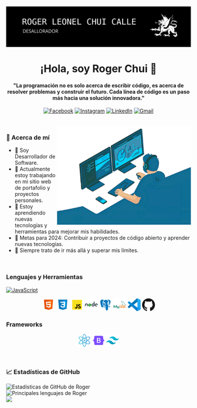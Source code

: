 ![Matrix SVG](https://raw.githubusercontent.com/Leonel-calle-dev/ICONOS/main/portada.svg)

<h1 align="center">¡Hola, soy Roger Chui 👋</h1>

<h4 align="center">"La programación no es solo acerca de escribir código, es acerca de resolver problemas y construir el futuro. Cada línea de código es un paso más hacia una solución innovadora."</h4>

<p align="center">
  <a href="https://www.facebook.com/roger.chui.1"><img src="https://img.shields.io/badge/facebook-%231877F2.svg?&style=for-the-badge&logo=facebook&logoColor=white" alt="Facebook" /></a>
  <a href="https://instagram.com/roger_chui"><img src="https://img.shields.io/badge/instagram-%23E4405F.svg?&style=for-the-badge&logo=instagram&logoColor=white" alt="Instagram" /></a>
  <a href="https://www.linkedin.com/in/roger-chui/"><img src="https://img.shields.io/badge/linkedin-%230077B5.svg?&style=for-the-badge&logo=linkedin&logoColor=white" alt="LinkedIn" /></a>
  <a href="mailto:roger.chui@example.com?subject=Hola%20Roger"><img src="https://img.shields.io/badge/gmail-%23D14836.svg?&style=for-the-badge&logo=gmail&logoColor=white" alt="Gmail"/></a>
</p>

<br>

<img align="right" height="270px" alt="png" src="https://raw.githubusercontent.com/Leonel-calle-dev/ICONOS/main/icon.png" />

### 🚀 Acerca de mí

- 🌟 Soy Desarrollador de Software.
- 🔭 Actualmente estoy trabajando en mi sitio web de portafolio y proyectos personales.
- 🌱 Estoy aprendiendo nuevas tecnologías y herramientas para mejorar mis habilidades.
- 🥅 Metas para 2024: Contribuir a proyectos de código abierto y aprender nuevas tecnologías.
- 🧗 Siempre trato de ir más allá y superar mis límites.

<br>

### Lenguajes y Herramientas

[![JavaScript](https://img.shields.io/badge/JavaScript-v1.0.0-blue?style=flat&logo=https://raw.githubusercontent.com/Leonel-calle-dev/ICONOS/main/javascript.png)](https://github.com/Leonel-calle-dev)


<p align="center">
  <img alt="HTML5" width="35px" src="https://raw.githubusercontent.com/Leonel-calle-dev/ICONOS/main/html.png" />
  <img alt="CSS3" width="35px" src="https://raw.githubusercontent.com/Leonel-calle-dev/ICONOS/main/css.png" />
  <img alt="JavaScript" width="35px" src="https://raw.githubusercontent.com/Leonel-calle-dev/ICONOS/main/javascript.png" />
  <img alt="Node.js" width="35px" src="https://raw.githubusercontent.com/Leonel-calle-dev/ICONOS/main/nodejs.png" />
  <img alt="Postgres" width="35px" src="https://raw.githubusercontent.com/Leonel-calle-dev/ICONOS/main/postgres.png" />
  <img alt="MySQL" width="35px" src="https://raw.githubusercontent.com/Leonel-calle-dev/ICONOS/main/mysql.png" />
  <img alt="Visual Studio Code" width="35px" src="https://raw.githubusercontent.com/github/explore/80688e429a7d4ef2fca1e82350fe8e3517d3494d/topics/visual-studio-code/visual-studio-code.png" />
  <img alt="GitHub" width="35px" src="https://raw.githubusercontent.com/github/explore/78df643247d429f6cc873026c0622819ad797942/topics/github/github.png" />
</p>

### Frameworks
<p align="center">
  <img alt="React" width="35px" src="https://raw.githubusercontent.com/Leonel-calle-dev/ICONOS/main/react.png" />
  <img alt="Bootstrap" width="35px" src="https://raw.githubusercontent.com/Leonel-calle-dev/ICONOS/main/bootstrap.png" />
  <img alt="Tailwind CSS" width="35px" src="https://raw.githubusercontent.com/Leonel-calle-dev/ICONOS/main/tailwind-css.png" />
</p>

<br>

### 📈 Estadísticas de GitHub

<img align="left" src="https://github-readme-stats.vercel.app/api?username=Leonel-calle-dev&show_icons=true&title_color=fff&icon_color=79ff97&text_color=efefef&bg_color=24292e" alt="Estadísticas de GitHub de Roger" width="60%">
<img src="https://github-readme-stats.vercel.app/api/top-langs/?username=Leonel-calle-dev&show_icons=true&hide_border=true&theme=radical" width="37%" alt="Principales lenguajes de Roger">

<br>

<img src="https://github.com/punitkmryh/punitkmryh/blob/master/wave.svg" />

<!--[website]: -->
[twitter]: https://twitter.com/sumanth_98?s=09
<!--[youtube]: https://www.youtube.com/channel/UC40R8Rvwjhu08Z0MFffNfsg-->
[instagram]: https://instagram.com/the.cs.geek?igshid=1mamru7aa53b2
[linkedin]: https://www.linkedin.com/in/tv-sai-sumanth-3b7811141/
